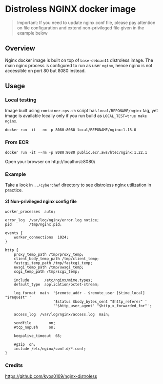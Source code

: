 # Distroless NGINX docker image
> Important: If you need to update nginx.conf file, please pay attention on file configuration 
> and extend non-privileged file given in the example below

## Overview
Nginx docker image is built on top of `base-debian11` distroless image. The main nginx process is configured to run 
as user `nginx`, hence nginx is not accessible on port 80 but 8080 instead. 

## Usage 

### Local testing

Image built using `container-ops.sh` script has `local/REPONAME/nginx` tag, yet image is available locally only if you run 
build as `LOCAL_TEST=true make nginx`.
```
docker run -it --rm -p 8080:8080 local/REPONAME/nginx:1.18.0
```

### From ECR

```
docker run -it --rm -p 8080:8080 public.ecr.aws/htec/nginx:1.22.1
```

Open your browser on http://localhost:8080/

### Example

Take a look in `../cyberchef` directory to see distroless nginx utilization in practice.

#### 2) Non-privileged nginx config file

```
worker_processes  auto;                                                       
                                                                              
error_log  /var/log/nginx/error.log notice;                                   
pid        /tmp/nginx.pid;                                                    
                                                                              
events {                                                                      
    worker_connections  1024;                                                 
}
                                                         
http {                                                                        
    proxy_temp_path /tmp/proxy_temp;                                          
    client_body_temp_path /tmp/client_temp;                                   
    fastcgi_temp_path /tmp/fastcgi_temp;                                      
    uwsgi_temp_path /tmp/uwsgi_temp;                                          
    scgi_temp_path /tmp/scgi_temp;                                            
                                                                              
    include       /etc/nginx/mime.types;                                      
    default_type  application/octet-stream;                                   
                                                                              
    log_format  main  '$remote_addr - $remote_user [$time_local] "$request" ' 
                      '$status $body_bytes_sent "$http_referer" '             
                      '"$http_user_agent" "$http_x_forwarded_for"';           
                                                                              
    access_log  /var/log/nginx/access.log  main;                              
                                                                              
    sendfile        on;                                                       
    #tcp_nopush     on;                                                       
                                                                              
    keepalive_timeout  65;                                                    
                                                                                  
    #gzip  on;                                                                
    include /etc/nginx/conf.d/*.conf;                                            
}
```

### Credits
https://github.com/kyos0109/nginx-distroless

